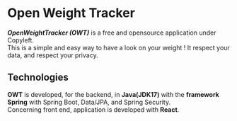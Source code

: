 # Open Weight Tracker

***OpenWeightTracker (OWT)*** is a free and opensource application under Copyleft.
<br>This is a simple and easy way to have a look on your  weight ! 
It respect your data, and respect your privacy.

## Technologies

 **OWT** is developed, for the backend, in **Java(JDK17)** with the **framework Spring** with Spring Boot, Data/JPA, and Spring Security.
<br>Concerning front end, application is developed with **React**.
